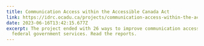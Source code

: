 ```yaml
---
title: Communication Access within the Accessible Canada Act
link: https://idrc.ocadu.ca/projects/communication-access-within-the-accessible-canada-act/
date: 2023-06-16T13:42:15.677Z
excerpt: The project ended with 26 ways to improve communication access within
  federal government services. Read the reports.
---
```

